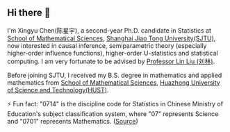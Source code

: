 ## Hi there 👋

I'm Xingyu Chen(陈星宇), a second-year Ph.D. candidate in Statistics at [School of Mathematical Sciences](https://math.sjtu.edu.cn/Default/index/), [Shanghai Jiao Tong University(SJTU)](https://www.sjtu.edu.cn/), now interested in causal inference, semiparametric theory (especially higher-order influence functions), higher-order U-statistics and statistical computing. I am very fortunate to be advised by [Professor Lin Liu (刘林)](https://linliu-stats.github.io/). 

Before joining SJTU, I received my B.S. degree in mathematics and applied mathematics from [School of Mathematical Sciences](https://maths.hust.edu.cn/), [Huazhong University of Science and Technology(HUST)](http://www.hust.edu.cn/). 

⚡ Fun fact: "0714" is the discipline code for Statistics in Chinese Ministry of Education's subject classification system, where "07" represents Science and "0701" represents Mathematics. ([Source](https://www.cdgdc.edu.cn/dslxkpgjggb/))
  
<!--

**cxy0714/cxy0714** is a ✨ _special_ ✨ repository because its `README.md` (this file) appears on your GitHub profile.

Here are some ideas to get you started:

- 🔭 I’m currently working on ...
- 🌱 I’m currently learning ...
- 👯 I’m looking to collaborate on ...
- 🤔 I’m looking for help with ...
- 💬 Ask me about ...
- 📫 How to reach me: ...
- 😄 Pronouns: ...
- ⚡ Fun fact: ...
-->
